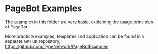 # PageBot Examples

The examples in this folder are very basic, explaining the usage principles of PageBot. 

More practicle examples, templates and application can be found in a separate GitHub repository, https://github.com/TypeNetwork/PageBotExamples
